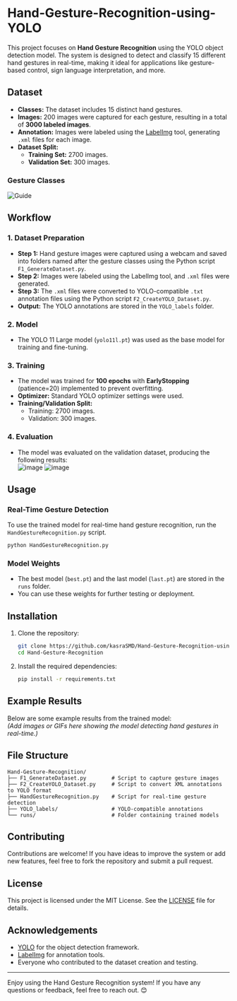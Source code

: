 # Hand-Gesture-Recognition-using-YOLO
This project focuses on **Hand Gesture Recognition** using the YOLO object detection model. The system is designed to detect and classify 15 different hand gestures in real-time, making it ideal for applications like gesture-based control, sign language interpretation, and more.

## Dataset

- **Classes:** The dataset includes 15 distinct hand gestures.  
- **Images:** 200 images were captured for each gesture, resulting in a total of **3000 labeled images**.
- **Annotation:** Images were labeled using the [LabelImg](https://github.com/tzutalin/labelImg) tool, generating `.xml` files for each image.  
- **Dataset Split:**  
  - **Training Set:** 2700 images.  
  - **Validation Set:** 300 images.  

### Gesture Classes
![Guide](https://github.com/user-attachments/assets/79cd6f9e-2151-4b67-8d23-14d71c9ae4bd)


## Workflow

### 1. Dataset Preparation
- **Step 1:** Hand gesture images were captured using a webcam and saved into folders named after the gesture classes using the Python script `F1_GenerateDataset.py`.  
- **Step 2:** Images were labeled using the LabelImg tool, and `.xml` files were generated.  
- **Step 3:** The `.xml` files were converted to YOLO-compatible `.txt` annotation files using the Python script `F2_CreateYOLO_Dataset.py`.  
- **Output:** The YOLO annotations are stored in the `YOLO_labels` folder.

### 2. Model
- The YOLO 11 Large model (`yolo11l.pt`) was used as the base model for training and fine-tuning.

### 3. Training
- The model was trained for **100 epochs** with **EarlyStopping** (patience=20) implemented to prevent overfitting.  
- **Optimizer:** Standard YOLO optimizer settings were used.  
- **Training/Validation Split:**  
  - Training: 2700 images.  
  - Validation: 300 images.  

### 4. Evaluation
- The model was evaluated on the validation dataset, producing the following results:  
![image](https://github.com/user-attachments/assets/fcc8ebaa-1f9a-4303-95b0-ee702eadb507)
![image](https://github.com/user-attachments/assets/b6c8238c-7163-4c43-9095-0a23bdcb724a)


## Usage

### Real-Time Gesture Detection
To use the trained model for real-time hand gesture recognition, run the `HandGestureRecognition.py` script.

```bash
python HandGestureRecognition.py
```

### Model Weights
- The best model (`best.pt`) and the last model (`last.pt`) are stored in the `runs` folder.  
- You can use these weights for further testing or deployment.

## Installation

1. Clone the repository:
   ```bash
   git clone https://github.com/kasraSMD/Hand-Gesture-Recognition-using-YOLO.git
   cd Hand-Gesture-Recognition
   ```
2. Install the required dependencies:
   ```bash
   pip install -r requirements.txt
   ```

## Example Results

Below are some example results from the trained model:  
*(Add images or GIFs here showing the model detecting hand gestures in real-time.)*

## File Structure

```
Hand-Gesture-Recognition/
├── F1_GenerateDataset.py        # Script to capture gesture images
├── F2_CreateYOLO_Dataset.py     # Script to convert XML annotations to YOLO format
├── HandGestureRecognition.py    # Script for real-time gesture detection
├── YOLO_labels/                 # YOLO-compatible annotations
└── runs/                        # Folder containing trained models
```

## Contributing

Contributions are welcome! If you have ideas to improve the system or add new features, feel free to fork the repository and submit a pull request.

## License

This project is licensed under the MIT License. See the [LICENSE](LICENSE) file for details.

## Acknowledgements

- [YOLO](https://github.com/ultralytics/yolov5) for the object detection framework.
- [LabelImg](https://github.com/tzutalin/labelImg) for annotation tools.
- Everyone who contributed to the dataset creation and testing.

---
Enjoy using the Hand Gesture Recognition system! If you have any questions or feedback, feel free to reach out. 😊
